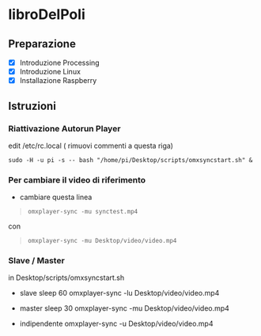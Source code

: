 # libroDelPoli
## Preparazione
- [x] Introduzione Processing
- [x] Introduzione Linux
- [x] Installazione Raspberry

## Istruzioni

### Riattivazione Autorun Player

edit /etc/rc.local ( rimuovi commenti a questa riga)

	sudo -H -u pi -s -- bash "/home/pi/Desktop/scripts/omxsyncstart.sh" &


### Per cambiare il video di riferimento


- cambiare questa linea

> 	  omxplayer-sync -mu synctest.mp4

con

>	  omxplayer-sync -mu Desktop/video/video.mp4


### Slave / Master
in Desktop/scripts/omxsyncstart.sh

- slave
  sleep 60
  omxplayer-sync -lu Desktop/video/video.mp4

- master
  sleep 30
  omxplayer-sync -mu Desktop/video/video.mp4

- indipendente
  omxplayer-sync -u Desktop/video/video.mp4
